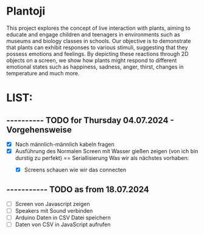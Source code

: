 # Plantoji

This project explores the concept of live interaction with plants, aiming to educate and engage children and teenagers in environments such as museums and biology classes in schools. Our objective is to demonstrate that plants can exhibit responses to various stimuli, suggesting that they possess emotions and feelings. By depicting these reactions through 2D objects on a screen, we show how plants might respond to different emotional states such as happiness, sadness, anger, thirst, changes in temperature and much more.


# LIST:

## ---------- TODO for Thursday 04.07.2024 - Vorgehensweise

- [X] Nach männlich-männlich kabeln fragen
- [X] Ausführung des Normalen Screen mit Wasser gießen zeigen (von ich bin durstig zu perfekt) == Seriallisierung
Was wir als nächstes vorhaben:
  - [X] Screens schauen wie wir das connecten
  

## ----------- TODO as from 18.07.2024
- [ ] Screen von Javascript zeigen
- [ ] Speakers mit Sound verbinden
- [ ] Arduino Daten in CSV Datei speichern
- [ ] Daten von CSV in JavaScript aufrufen
